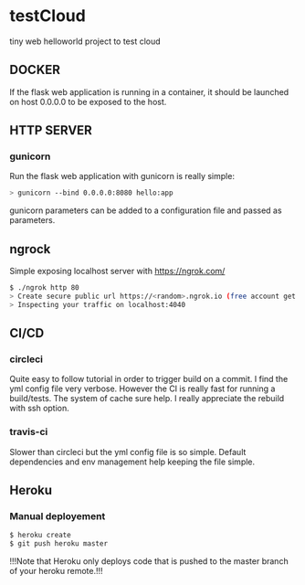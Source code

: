 # testCloud
tiny web helloworld project to test cloud

## DOCKER
If the flask web application is running in a container, it should be launched on host 0.0.0.0 to be exposed to the host.

## HTTP SERVER
### gunicorn
Run the flask web application with gunicorn is really simple: 
```sh
> gunicorn --bind 0.0.0.0:8080 hello:app
```
gunicorn parameters can be added to a configuration file and passed as parameters.

## ngrock
Simple exposing localhost server with https://ngrok.com/
```sh
$ ./ngrok http 80
> Create secure public url https://<random>.ngrok.io (free account get random URL)
> Inspecting your traffic on localhost:4040
```

## CI/CD
### circleci
Quite easy to follow tutorial in order to trigger build on a commit.
I find the yml config file very verbose.
However the CI is really fast for running a build/tests. 
The system of cache sure help. I really appreciate the rebuild with ssh option.
### travis-ci
Slower than circleci but the yml config file is so simple.
Default dependencies and env management help keeping the file simple.

## Heroku
### Manual deployement
```sh
$ heroku create
$ git push heroku master
```
!!!Note that Heroku only deploys code that is pushed to the master branch of your heroku remote.!!!

